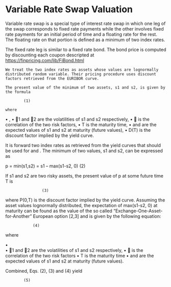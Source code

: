 # Variable Rate Swap Valuation

Variable rate swap is a special type of interest rate swap in which one leg of the swap corresponds to fixed rate payments while the other involves fixed rate payments for an initial period of time and a floating rate for the rest. The floating rate on that portion is defined as a minimum of two index rates.

The fixed rate leg is similar to a fixed rate bond. The bond price is computed by discounting each coupon descripted at https://finpricing.com/lib/FiBond.html

	We treat the two index rates as assets whose values are lognormally distributed random variable. Their pricing procedure uses discount factors retrieved from the EURIBOR curve.
	
	The present value of the minimum of two assets, s1 and s2, is given by the formula
	
	 		(1)
	
	where
	
•	 ,
•	1 and 2 are the volatilities of s1 and s2 respectively,
•	 is the correlation of the two risk factors,
•	T is the maturity time,
•	  and  are the expected values of s1 and s2 at maturity (future values),
•	D(T) is the discount factor implied by the yield curve.

It is forward two index rates as retrieved from the yield curves that should be used for   and  .
The minimum of two values, s1 and s2, can be expressed as 

p = min(s1,s2) = s1 – max(s1-s2, 0)				(2)

If s1 and s2 are two risky assets, the present value of p at some future time T is 

 					(3)

where P(0,T) is the discount factor implied by the yield curve. Assuming the asset values lognormally distributed, the expectation of max(s1-s2, 0) at maturity can be found as the value of the so called “Exchange-One-Asset-for-Another” European option [2,3] and is given by the following equation:

	 			(4)

where

•	 
•	1 and 2 are the volatilities of s1 and s2 respectively,
•	 is the correlation of the two risk factors
•	T is the maturity time
•	  and  are the expected values of s1 and s2 at maturity (future values).

Combined, Eqs. (2), (3) and (4) yield

 	 		(5)


